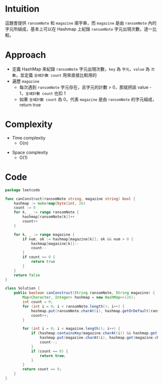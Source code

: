 # Intuition

這題會提供 `ransomNote` 和 `magazine` 兩字串，而 `magazine` 是由 `ransomNote` 內的字元所組成，基本上可以在 Hashmap 上紀錄 `ransomNote` 字元出現次數，逐一比較。

<!-- Describe your first thoughts on how to solve this problem. -->

# Approach
- 定義 HashMap 來紀錄 `ransomNote` 字元出現次數，`key` 為 `字元`，`value` 為 `次數`，並定義 `全域計數 count` 用來直接比較用的
- 遍歷 `magazine`
    - 每次遇到 `ransomNote` 字元存在，且字元的計數 > 0，那就把該 value - 1，`全域計數 count` 也扣 1
    - 如果 `全域計數 count` 為 0，代表 `magazine` 是由 `ransomNote` 的字元組成， return true

<!-- Describe your approach to solving the problem. -->

# Complexity
- Time complexity
    - O(n)
<!-- Add your time complexity here, e.g. $$O(n)$$ -->

- Space complexity 
    - O(1)
<!-- Add your space complexity here, e.g. $$O(n)$$ -->

# Code
```go
package leetcode

func canConstruct(ransomNote string, magazine string) bool {
	hashmap := make(map[byte]int, 26)
	count := 0
	for k, _ := range ransomNote {
		hashmap[ransomNote[k]]++
		count++
	}

	for k, _ := range magazine {
		if num, ok := hashmap[magazine[k]]; ok && num > 0 {
			hashmap[magazine[k]]--
			count--
		}
		if count == 0 {
			return true
		}
	}
	return false
}
```

```java
class Solution {
    public boolean canConstruct(String ransomNote, String magazine) {
        Map<Character, Integer> hashmap = new HashMap<>(26);
        int count = 0;
        for (int i = 0; i < ransomNote.length(); i++) {
            hashmap.put(ransomNote.charAt(i), hashmap.getOrDefault(ransomNote.charAt(i), 0) + 1);
            count++;
        }

        for (int i = 0; i < magazine.length(); i++) {
            if (hashmap.containsKey(magazine.charAt(i)) && hashmap.get(magazine.charAt(i)) > 0) {
                hashmap.put(magazine.charAt(i), hashmap.get(magazine.charAt(i)) - 1);
                count--;
            }
            if (count == 0) {
                return true;
            }
        }
        return count == 0;
    }
}
```
